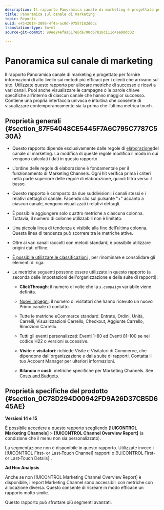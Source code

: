 ```yaml
---
description: Il rapporto Panoramica canale di marketing è progettato per fornire informazioni di alto livello sui metodi più efficaci per i clienti che arrivano sul sito. Utilizzate questo rapporto per allocare metriche di successo e ricavi a vari canali. Puoi anche visualizzare le campagne o le parole chiave specifiche all'interno di ciascun canale che hanno maggior successo. Contiene una propria interfaccia univoca e intuitiva che consente di visualizzare contemporaneamente sia la prima che l’ultima metrica touch.
title: Panoramica sul canale di marketing
topic: Reports
uuid: e4542014-2098-4f4a-ac0d-97587182d6cc
translation-type: tm+mt
source-git-commit: 99ee24efaa517e8da700c67818c111c4aa90dc02

---
```



# Panoramica sul canale di marketing

Il rapporto Panoramica canale di marketing è progettato per fornire informazioni di alto livello sui metodi più efficaci per i clienti che arrivano sul sito. Utilizzate questo rapporto per allocare metriche di successo e ricavi a vari canali. Puoi anche visualizzare le campagne o le parole chiave specifiche all'interno di ciascun canale che hanno maggior successo. Contiene una propria interfaccia univoca e intuitiva che consente di visualizzare contemporaneamente sia la prima che l’ultima metrica touch.

## Proprietà generali {#section_87F54048CE5445F7A6C795C7787C530A}

* Questo rapporto dipende esclusivamente dalle regole di [elaborazione](https://marketing.adobe.com/resources/help/en_US/mchannel/c_channels_rules.html)del canale di marketing. La modifica di queste regole modifica il modo in cui vengono calcolati i dati in questo rapporto.
* L'ordine delle regole di elaborazione è fondamentale per il funzionamento di Marketing Channels. Ogni hit verifica prima i criteri nella parte superiore delle regole di elaborazione, quindi filtra verso il basso.
* Questo rapporto è composto da due suddivisioni: i canali stessi e i relativi dettagli di canale. Facendo clic sul pulsante "+" accanto a ciascun canale, vengono visualizzati i relativi dettagli.
* È possibile aggiungere solo quattro metriche a ciascuna colonna. Tuttavia, il numero di colonne utilizzabili non è limitato.
* Una piccola linea di tendenza è visibile alla fine dell’ultima colonna. Questa linea di tendenza può scorrere tra le metriche attive.
* Oltre ai vari canali raccolti con metodi standard, è possibile utilizzare origini dati offline.
* [È possibile utilizzare le classificazioni](https://marketing.adobe.com/resources/help/en_US/mchannel/t_classifications.html) , per rinominare e consolidare gli elementi di riga.
* Le metriche seguenti possono essere utilizzate in questo rapporto (a seconda delle impostazioni dell'organizzazione e della suite di rapporti):

   * **ClickThrough**: il numero di volte che la *`s.campaign`* variabile viene definita.

   * [Nuovi impegni](https://marketing.adobe.com/resources/help/en_US/mchannel/t_visitor_engagement.html): il numero di visitatori che hanno ricevuto un nuovo Primo canale di contatto.
   * Tutte le metriche eCommerce standard: Entrate, Ordini, Unità, Carrelli, Visualizzazioni Carrello, Checkout, Aggiunte Carrello, Rimozioni Carrello.
   * Tutti gli eventi personalizzati: Eventi 1-80 ed Eventi 81-100 se nel codice H22 o versioni successive.
   * **Visite** e **visitatori**: richiede Visite e Visitatori di Commerce, che dipendono dall'organizzazione e dalla suite di rapporti. Contatta il tuo Account Manager per ulteriori informazioni.

   * **Bilancio** e **costi**: metriche specifiche per Marketing Channels. See [Costs and Budgets](https://marketing.adobe.com/resources/help/en_US/mchannel/c_overview_budget.html).

## Proprietà specifiche del prodotto {#section_0C78D294D00942FD9A26D37CB5D645AE}

**Versioni 14 e 15**

È possibile accedere a questo rapporto scegliendo **[!UICONTROL Marketing Channels]** &gt; **[!UICONTROL Channel Overview Report]** (a condizione che il menu non sia personalizzato).

La segmentazione non è disponibile in questo rapporto. Utilizzate invece i [!UICONTROL First- or Last-Touch Channel] rapporti o [!UICONTROL First- or Last-Touch Details] .

**Ad Hoc Analysis**

Anche se non [!UICONTROL Marketing Channel Overview Report] è disponibile, i report Marketing Channel sono accessibili con metriche con allocazione diversa. Questo consente di ricreare in modo efficace un rapporto molto simile.

Questo rapporto può sfruttare più segmenti avanzati.
